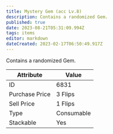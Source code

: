 ```yaml
---
title: Mystery Gem (acc Lv.8)
description: Contains a randomized Gem.
published: true
date: 2023-08-21T05:31:09.994Z
tags: items
editor: markdown
dateCreated: 2023-02-17T06:50:49.917Z
---
```


Contains a randomized Gem.

|Attribute|Value|
|-|-|
|ID|6831|
|Purchase Price|3 Flips|
|Sell Price|1 Flips|
|Type|Consumable|
|Stackable|Yes|


